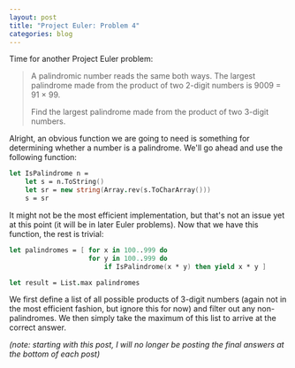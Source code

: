 ```yaml
---
layout: post
title: "Project Euler: Problem 4"
categories: blog
---
```


Time for another Project Euler problem:

> A palindromic number reads the same both ways. The largest palindrome made from the product of two 2-digit numbers is 9009 = 91 × 99.  
>   
> Find the largest palindrome made from the product of two 3-digit numbers.

Alright, an obvious function we are going to need is something for determining whether a number is a palindrome. We'll go ahead and use the following function:

```fsharp
let IsPalindrome n =
    let s = n.ToString()
    let sr = new string(Array.rev(s.ToCharArray()))
    s = sr
```

It might not be the most efficient implementation, but that's not an issue yet at this point (it will be in later Euler problems). Now that we have this function, the rest is trivial:

```fsharp
let palindromes = [ for x in 100..999 do
                    for y in 100..999 do
                        if IsPalindrome(x * y) then yield x * y ]

let result = List.max palindromes
```

We first define a list of all possible products of 3-digit numbers (again not in the most efficient fashion, but ignore this for now) and filter out any non-palindromes. We then simply take the maximum of this list to arrive at the correct answer.

_(note: starting with this post, I will no longer be posting the final answers at the bottom of each post)_
